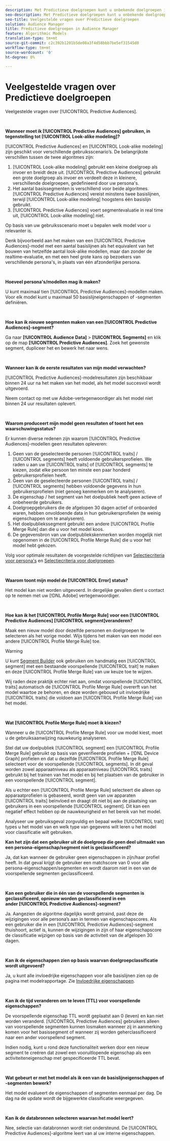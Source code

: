 ```yaml
---
description: Met Predictieve doelgroepen kunt u onbekende doelgroepen in real time indelen in verschillende persona's aan de hand van datawetenschap.
seo-description: Met Predictieve doelgroepen kunt u onbekende doelgroepen in real time indelen in verschillende persona's aan de hand van datawetenschap.
seo-title: Veelgestelde vragen over Predictieve doelgroepen
solution: Audience Manager
title: Predictieve doelgroepen in Audience Manager
feature: Algorithmic Models
translation-type: tm+mt
source-git-commit: c2c392b1201b5de08a3f4d58bbb7be5ef31545d0
workflow-type: tm+mt
source-wordcount: '0'
ht-degree: 0%

---
```



# Veelgestelde vragen over Predictieve doelgroepen

Veelgestelde vragen over [!UICONTROL Predictive Audiences].

 

**Wanneer moet ik [!UICONTROL Predictive Audiences] gebruiken, in tegenstelling tot [!UICONTROL Look-alike modeling]?**

[!UICONTROL Predictive Audiences] en [!UICONTROL Look-alike modeling] zijn geschikt voor verschillende gebruiksscenario’s. De belangrijkste verschillen tussen de twee algoritmes zijn:

1. [!UICONTROL Look-alike modeling] gebruikt een kleine doelgroep als invoer en breidt deze uit. [!UICONTROL Predictive Audiences] gebruikt een grote doelgroep als invoer en verdeelt deze in kleinere, verschillende doelgroepen, gedefinieerd door uw persona&#39;s.
1. Het aantal basissegmenten is verschillend voor beide algoritmes. [!UICONTROL Predictive Audiences] vereist minstens twee basislijnen, terwijl [!UICONTROL Look-alike modeling] hoogstens één basislijn gebruikt.
1. [!UICONTROL Predictive Audiences] voert segmentevaluatie in real time uit, [!UICONTROL Look-alike modeling] niet.

Op basis van uw gebruiksscenario moet u bepalen welk model voor u relevanter is.

Denk bijvoorbeeld aan het maken van een [!UICONTROL Predictive Audiences]-model met een aantal basislijnen als het equivalent van het bouwen van hetzelfde aantal look-alike modellen, maar dan zonder de realtime-evaluatie, en met een heel grote kans op bezoekers van verschillende persona&#39;s, in plaats van één afzonderlijke persona.

 

**Hoeveel persona&#39;s/modellen mag ik maken?**

U kunt maximaal tien [!UICONTROL Predictive Audiences]-modellen maken. Voor elk model kunt u maximaal 50 basislijneigenschappen of -segmenten definiëren.

 

**Hoe kan ik nieuwe segmenten maken van een [!UICONTROL Predictive Audiences]-segment?**

Ga naar **[!UICONTROL Audience Data]** > **[!UICONTROL Segments]** en klik op de map **[!UICONTROL Predictive Audiences]**. Zoek het gewenste segment, dupliceer het en bewerk het naar wens.

 

**Wanneer kan ik de eerste resultaten van mijn model verwachten?**

[!UICONTROL Predictive Audiences]-modelresultaten zijn beschikbaar binnen 24 uur na het maken van het model, als het model succesvol wordt uitgevoerd.

Neem contact op met uw Adobe-vertegenwoordiger als het model niet binnen 24 uur resultaten oplevert.

 

**Waarom produceert mijn model geen resultaten of toont het een waarschuwingsstatus?**

Er kunnen diverse redenen zijn waarom [!UICONTROL Predictive Audiences]-modellen geen resultaten opleveren:

1. Geen van de geselecteerde personen [!UICONTROL traits] / [!UICONTROL segments] heeft voldoende gebruikersprofielen. We raden u aan uw [!UICONTROL traits] of [!UICONTROL segments] te kiezen, zodat elke persoon ten minste een paar honderd gebruikersprofielen heeft.
1. Geen van de geselecteerde personen [!UICONTROL traits] / [!UICONTROL segments] hebben voldoende gegevens in hun gebruikersprofielen (niet genoeg kenmerken om te analyseren).
1. De eigenschap / het segment van het doelpubliek heeft geen actieve of onbeheerde gebruikers.
1. Doelgroepgebruikers die de afgelopen 30 dagen actief of onboarded waren, hebben onvoldoende data in hun gebruikersprofielen (te weinig eigenschappen om te analyseren).
1. Het doelpubliekssegment gebruikt een andere [!UICONTROL Profile Merge Rule] dan die u voor het model koos.
1. De gegevensbron van uw doelpubliekskenmerken worden mogelijk niet opgenomen in de [!UICONTROL Profile Merge Rule] die u voor het model hebt gekozen.

Volg voor optimale resultaten de voorgestelde richtlijnen van [Selectiecriteria voor persona&#39;s](../features/algorithmic-models/predictive-audiences.md#selection-personas) en [Selectiecriteria voor doelgroepen](../features/algorithmic-models/predictive-audiences.md#selection-audience).

 

**Waarom toont mijn model de  [!UICONTROL Error] status?**

Het model kan niet worden uitgevoerd. In dergelijke gevallen dient u contact op te nemen met uw [!DNL Adobe] vertegenwoordiger.

 

**Hoe kan ik het  [!UICONTROL Profile Merge Rule] voor een  [!UICONTROL Predictive Audiences] [!UICONTROL segment]veranderen?**

Maak een nieuw model door dezelfde personen en doelgroepen te selecteren als het vorige model. Wijs tijdens het maken van een model een andere [!UICONTROL Profile Merge Rule] toe.

>[!WARNING]
> U kunt [Segment Builder](../features/segments/segment-builder.md) ook gebruiken om handmatig een [!UICONTROL segment] met een bestaande voorspellende [!UICONTROL trait] te maken en deze [!UICONTROL Profile Merge Rule] van uw keuze toe te wijzen.
> 
> Wij raden deze praktijk echter niet aan, omdat voorspellende [!UICONTROL traits] automatisch de [!UICONTROL Profile Merge Rule] overerft van het model waartoe ze behoren, en deze worden gebouwd uit invloedrijke [!UICONTROL traits] die voldoen aan [!UICONTROL Profile Merge Rule] van het model.

 

**Wat  [!UICONTROL Profile Merge Rule] moet ik kiezen?**

Wanneer u de [!UICONTROL Profile Merge Rule] voor uw model kiest, moet u de gebruiksaanwijzing nauwkeurig analyseren.

Stel dat uw doelpubliek [!UICONTROL segment] een [!UICONTROL Profile Merge Rule] gebruikt op basis van geverifieerde profielen + [!DNL Device Graph] profielen en dat u dezelfde [!UICONTROL Profile Merge Rule] selecteert voor de voorspellende [!UICONTROL segments]. In dit geval worden zowel apparaatniveau als apparaatniveau [!UICONTROL traits] gebruikt bij het trainen van het model en bij het plaatsen van de gebruiker in een voorspellende [!UICONTROL segment].

Als u echter een [!UICONTROL Profile Merge Rule] selecteert die alleen op apparaatprofielen is gebaseerd, wordt geen van uw apparaten [!UICONTROL traits] beïnvloed en draagt dit niet bij aan de plaatsing van gebruikers in een voorspellende [!UICONTROL segment]. Dit kan een negatief effect hebben op de nauwkeurigheid en het bereik van het model.

Analyseer uw gebruiksgeval zorgvuldig en bepaal welke [!UICONTROL trait] types u het model van en welk type van gegevens wilt leren u het model voor classificatie wilt gebruiken.

**Kan het zijn dat een gebruiker uit de doelgroep die geen deel uitmaakt van een persona-eigenschap/segment niet is geclassificeerd?**

Ja, dat kan wanneer de gebruiker geen eigenschappen in zijn/haar profiel heeft. In dat geval krijgt de gebruiker een matchscore van 0 voor alle persona-eigenschappen/segmenten en wordt daarom niet in een van de voorspellende segmenten geclassificeerd.

 

**Kan een gebruiker die in één van de voorspellende segmenten is geclassificeerd, opnieuw worden geclassificeerd in een ander [!UICONTROL Predictive Audiences]-segment?**

Ja. Aangezien de algoritme dagelijks wordt getraind, past deze de wijzigingen voor alle persona’s aan in termen van eigenschapscores. Als een gebruiker die in een [!UICONTROL Predictive Audiences]-segment thuishoort, actief is, kunnen de wijzigingen in zijn of haar eigenschapscore de classificatie wijzigen op basis van de activiteit van de afgelopen 30 dagen.

 

**Kan ik de eigenschappen zien op basis waarvan doelgroepclassificatie wordt uitgevoerd?**

Ja, u kunt alle invloedrijke eigenschappen voor alle basislijnen zien op de pagina met modelrapportage. Zie [Invloedrijke eigenschappen](../features/algorithmic-models/predictive-audiences-reporting.md#influential-traits).

 

**Kan ik de tijd veranderen om te leven (TTL) voor voorspellende eigenschappen?**

De voorspellende eigenschap TTL wordt geplaatst aan 0 (leven) en kan niet worden veranderd. [!UICONTROL Predictive Audiences] gebruikers alleen van voorspellende segmenten kunnen losmaken wanneer zij in aanmerking komen voor het basissegment of wanneer zij worden geherclassificeerd naar een ander voorspellend segment.

Indien nodig, kunt u rond deze functionaliteit werken door een nieuw segment te creëren dat zowel een vooruitlopende eigenschap als een activiteiteneigenschap met gespecificeerde TTL bevat.

 


**Wat gebeurt er met het model als ik een van de basislijneigenschappen of -segmenten bewerk?**

Het model evalueert de eigenschappen of segmenten eenmaal per dag. De dag na de update wordt de bijgewerkte classificatie weergegeven.

 

**Kan ik de databronnen selecteren waarvan het model leert?**

Nee, selectie van databronnen wordt niet ondersteund. De [!UICONTROL Predictive Audiences]-algoritme leert van al uw interne eigenschappen.